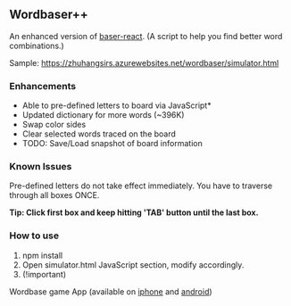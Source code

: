 ## Wordbaser++

An enhanced version of [baser-react](https://github.com/blainesch/baser-react). (A script to help you find better word combinations.)

Sample: https://zhuhangsirs.azurewebsites.net/wordbaser/simulator.html

### Enhancements
- Able to pre-defined letters to board via JavaScript*
- Updated dictionary for more words (~396K)
- Swap color sides
- Clear selected words traced on the board
- TODO: Save/Load snapshot of board information

### Known Issues
Pre-defined letters do not take effect immediately. You have to traverse through all boxes ONCE. 

**Tip: Click first box and keep hitting 'TAB' button until the last box.**

### How to use
1. npm install
2. Open simulator.html JavaScript section, modify accordingly.
3. (!important)

Wordbase game App (available on
[iphone](https://itunes.apple.com/us/app/wordbase/id777638764?mt=8) and
[android](https://play.google.com/store/apps/details?id=com.wordbaseapp&hl=en))
